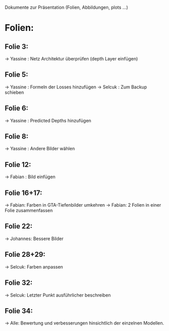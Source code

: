 Dokumente zur Präsentation (Folien, Abbildungen, plots ...)
# Folien:
## Folie 3:
-> Yassine : Netz Architektur überprüfen (depth Layer einfügen)

## Folie 5:
-> Yassine : Formeln der Losses hinzufügen
-> Selcuk : Zum Backup schieben
## Folie 6:
-> Yassine : Predicted Depths hinzufügen

## Folie 8:
-> Yassine : Andere Bilder wählen

## Folie 12:
-> Fabian : Bild einfügen

## Folie 16+17:
-> Fabian: Farben in GTA-Tiefenbilder umkehren
-> Fabian: 2 Folien in einer Folie zusammenfassen

## Folie 22:
-> Johannes: Bessere Bilder

## Folie 28+29:
-> Selcuk: Farben anpassen

## Folie 32:
-> Selcuk: Letzter Punkt ausführlicher beschreiben

## Folie 34:
-> Alle: Bewertung und verbesserungen hinsichtlich der einzelnen Modellen.
